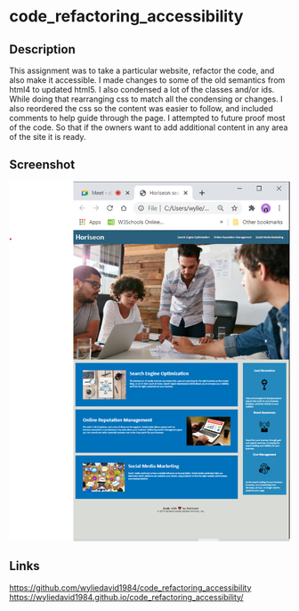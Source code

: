 # code_refactoring_accessibility

## Description

This assignment was to take a particular website, refactor the code, and also make it accessible.  I made changes to some of the old semantics from html4 to updated html5.  I also condensed a lot of the classes and/or ids. While doing that rearranging css to match all the condensing or changes.  I also reordered the css so the content was easier to follow, and included comments to help guide through the page.  I attempted to future proof most of the code.  So that if the owners want to add additional content in any area of the site it is ready.  

## Screenshot

![Screenshot_of_website](./assets\images\Screenshotofsite.png)

## Links

https://github.com/wyliedavid1984/code_refactoring_accessibility
https://wyliedavid1984.github.io/code_refactoring_accessibility/
